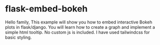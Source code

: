# flask-embed-bokeh
Hello family,
This example will show you how to embed interactive Bokeh plots in flask/django.
You will learn how to create a graph and implement a simple html tooltip.
No custom js is included.
I have used tailwindcss for basic styling.
